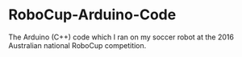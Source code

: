 # RoboCup-Arduino-Code
The Arduino (C++) code which I ran on my soccer robot at the 2016 Australian national RoboCup competition.
